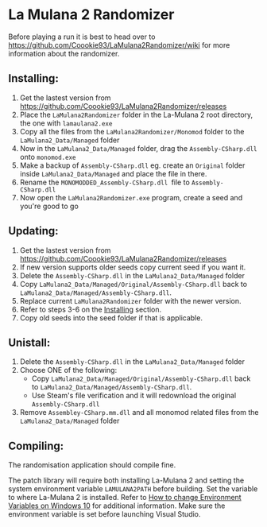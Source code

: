 # La Mulana 2 Randomizer
Before playing a run it is best to head over to https://github.com/Coookie93/LaMulana2Randomizer/wiki for more information about the randomizer.

## Installing:
1. Get the lastest version from https://github.com/Coookie93/LaMulana2Randomizer/releases
2. Place the `LaMulana2Randomizer` folder in the La-Mulana 2 root directory, the one with `lamaulana2.exe`
3. Copy all the files from the `LaMulana2Randomizer/Monomod` folder to the `LaMulana2_Data/Managed` folder
4. Now in the `LaMulana2_Data/Managed` folder, drag the `Assembly-CSharp.dll` onto `monomod.exe`
5. Make a backup of `Assembly-CSharp.dll` eg. create an `Original` folder inside `LaMulana2_Data/Managed` and place the file in there.
6. Rename the `MONOMODDED_Assembly-CSharp.dll `file to `Assembly-CSharp.dll`
7. Now open the `LaMulana2Randomizer.exe` program, create a seed and you're good to go

## Updating:
1. Get the lastest version from https://github.com/Coookie93/LaMulana2Randomizer/releases
2. If new version supports older seeds copy current seed if you want it.
3. Delete the `Assembly-CSharp.dll` in the `LaMulana2_Data/Managed` folder
4. Copy `LaMulana2_Data/Managed/Original/Assembly-CSharp.dll` back to `LaMulana2_Data/Managed/Assembly-CSharp.dll`.
5. Replace current `LaMulana2Randomizer` folder with the newer version.
6. Refer to steps 3-6 on the [Installing](#installing) section.
7. Copy old seeds into the seed folder if that is applicable.

## Unistall:
1. Delete the `Assembly-CSharp.dll` in the `LaMulana2_Data/Managed` folder
2. Choose ONE of the following:
    * Copy `LaMulana2_Data/Managed/Original/Assembly-CSharp.dll` back to `LaMulana2_Data/Managed/Assembly-CSharp.dll`.
    * Use Steam's file verification and it will redownload the original `Assembly-CSharp.dll`
3. Remove `Assembley-CSharp.mm.dll` and all monomod related files from the `LaMulana2_Data/Managed` folder

## Compiling:
The randomisation application should compile fine.

The patch library will require both installing La-Mulana 2 and setting the system environment variable `LAMULANA2PATH` before building. Set the variable to where La-Mulana 2 is installed. Refer to [How to change Environment Variables on Windows 10](https://www.architectryan.com/2018/08/31/how-to-change-environment-variables-on-windows-10/) for additional information. Make sure the environment variable is set before launching Visual Studio.
